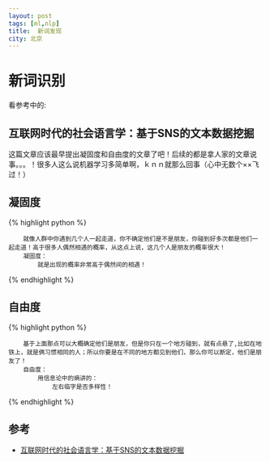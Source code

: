```yaml
---
layout: post  
tags: [ml,nlp]   
title:	新词发现    
city: 北京
---
```

新词识别
==========

看参考中的:
## 互联网时代的社会语言学：基于SNS的文本数据挖掘 ## 

这篇文章应该最早提出凝固度和自由度的文章了吧！后续的都是拿人家的文章说事。。。！很多人这么说机器学习多简单啊，ｋｎｎ就那么回事（心中无数个××飞过！）　　　  




凝固度　
-----------

 
{% highlight python %}
		
		就像人群中你遇到几个人一起走道，你不确定他们是不是朋友，你碰到好多次都是他们一起走道！高于很多人偶然相遇的概率，从这点上说，这几个人是朋友的概率很大！
		凝固度：
			就是出现的概率非常高于偶然间的相遇！

{% endhighlight %}



自由度
--------------------

{% highlight python %}

		基于上面那点可以大概确定他们是朋友，但是你只在一个地方碰到，就有点悬了,比如在地铁上，就是俩习惯相同的人；所以你要是在不同的地方都见到他们，那么你可以断定，他们是朋友了！
		自由度：
			用信息论中的熵讲的：
				左右临字是否多样性！

{% endhighlight %}

















参考
--------------
+ [互联网时代的社会语言学：基于SNS的文本数据挖掘](http://www.matrix67.com/blog/archives/5044)